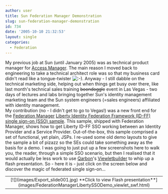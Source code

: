 ```yaml
---
author: user
title: Sun Federation Manager Demonstration
slug: sun-federation-manager-demonstration
id: 734
date: '2005-10-10 21:32:53'
layout: single
categories:
  - Federation
---
```


My previous job at Sun (until January 2005) was as technical product manager for [Access Manager](http://www.sun.com/software/products/access_mgr/index.xml ). The main reason I moved back to engineering to take a technical architect role was so that my business card didn't read like a tongue-twister ![:-)](http://blogs.sun.com/roller/images/smileys/smile.gif ":-)"). Anyway - I still dabble on the technical marketing side, helping out when things get busy over there, like last month's technical sales training <span style="text-decoration: line-through;">boondoggle</span> event in Las Vegas - two days of lectures and labs bringing together Sun's identity management marketing team and the Sun system engineers (=sales engineers) affiliated with identity management.  
My contribution (no - I didn't get to go to Vegas!) was a new front end for the [Federation Manager](http://www.sun.com/software/products/federation_mgr/index.xml) [Liberty Identity Federation Framework (ID-FF) single sign-on (SSO) sample](http://docs.sun.com/app/docs/doc/819-2357/6n4ld08rj?a=view#frykh). This sample, shipped with Federation Manager, shows how to get Liberty ID-FF SSO working between an Identity Provider and a Service Provider. Out-of-the-box, this sample comprised a set of functional, yet plain, JSPs. I re-used some old demo layouts to give the sample a bit of pizazz so the SEs could take something away as the basis for a demo. I was going to just put up a few screenshots here to walk you, the reader, through a simple SSO scenario, but then I realised that it would actually be less work to use [Qarbon](http://www.qarbon.com)'s [Viewletbuilder](http://www.qarbon.com/presentation-software/viewletbuilder/) to whip up a flash presentation. So - here it is - just click on the screen below and discover the magic of federated single sign-on...  

<table align="" border="0" cellpadding="5" width="500">

<tbody>

<tr>

<td align="center">[![](images/Export_slide001.jpg)  
<span align="center">**Click to view Flash presentation**</span>](images/FederationManagerLibertySSODemo_viewlet_swf.html) </td>

</tr>

</tbody>

</table>